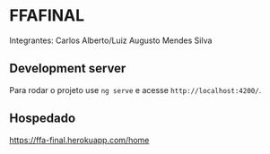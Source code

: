 # FFAFINAL

Integrantes:
Carlos Alberto/Luiz Augusto Mendes Silva

## Development server

Para rodar o projeto use `ng serve` e acesse `http://localhost:4200/`.

## Hospedado

https://ffa-final.herokuapp.com/home

